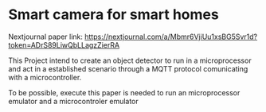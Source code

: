 # Smart camera for smart homes

Nextjournal paper link:
https://nextjournal.com/a/Mbmr6VjiUu1xsBG5Svr1d?token=ADrS89LiwQbLLagzZierRA

This Project intend to create an object detector to run in a microprocessor and act in a established scenario through a MQTT protocol comunicating with a microcontroller.

To be possible, execute this paper is needed to run an microprocessor emulator and a microcontroler emulator 
